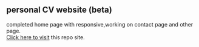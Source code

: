 ## personal CV website (beta)
completed home page with responsive,working on contact page and other page. \
[Click here to visit](https://sudiplun.github.io/cvwebsite/ " cvwebsite") this repo site.

